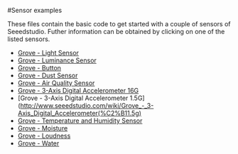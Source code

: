 #Sensor examples

These files contain the basic code to get started with a couple of sensors of Seeedstudio.
Futher information can be obtained by clicking on one of the listed sensors.

* [Grove - Light Sensor](http://www.seeedstudio.com/depot/Grove-Light-SensorP-p-1253.html)
* [Grove - Luminance Sensor](http://www.seeedstudio.com/depot/Grove-Luminance-Sensor-p-1941.html)
* [Grove - Button](http://www.seeedstudio.com/depot/Grove-ButtonP-p-1243.html)
* [Grove - Dust Sensor](http://www.seeedstudio.com/wiki/Grove_-_Dust_sensor)
* [Grove - Air Quality Sensor](http://www.seeedstudio.com/wiki/Grove_-_Air_Quality_Sensor_v1.3)
* [Grove - 3-Axis Digital Accelerometer 16G](http://www.seeedstudio.com/wiki/Grove_-_3-Axis_Digital_Accelerometer_ADXL345)
* [Grove - 3-Axis Digital Accelerometer 1.5G](http://www.seeedstudio.com/wiki/Grove_-_3-Axis_Digital_Accelerometer(%C2%B11.5g)
* [Grove - Temperature and Humidity Sensor](http://www.seeedstudio.com/depot/Grove-TemperatureHumidity-Sensor-Pro-p-838.html)
* [Grove - Moisture](http://www.seeedstudio.com/wiki/Grove_-_Moisture_Sensor)
* [Grove - Loudness](http://www.seeedstudio.com/wiki/Grove_-_Loudness_Sensor)
* [Grove - Water](http://www.seeedstudio.com/wiki/Grove_-_Water_Sensor)

